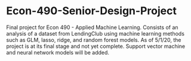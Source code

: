 # Econ-490-Senior-Design-Project
Final project for Econ 490 - Applied Machine Learning. Consists of an analysis of a dataset from LendingClub using machine learning methods such as GLM, lasso, ridge, and random forest models. As of 5/1/20, the project is at its final stage and not yet complete. Support vector machine and neural network models will be added. 
